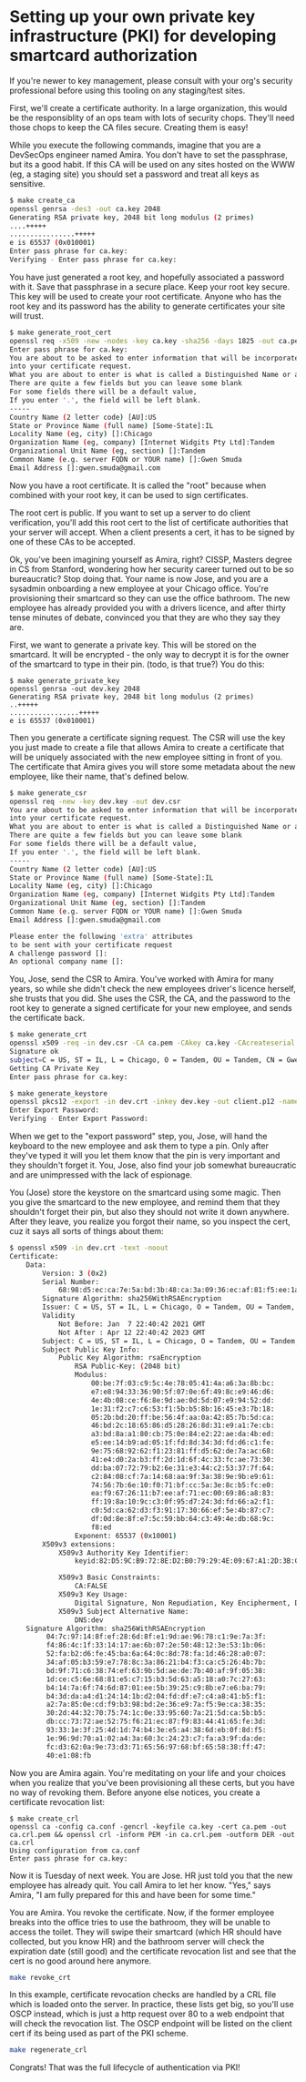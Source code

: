 # Setting up your own private key infrastructure (PKI) for developing smartcard authorization

If you're newer to key management, please consult with your org's security professional before using this
tooling on any staging/test sites.

First, we'll create a certificate authority. In a large organization, this would be the responsiblity of an ops team with
lots of security chops. They'll need those chops to keep the CA files secure. Creating them is easy!

While you execute the following commands, imagine that you are a DevSecOps engineer named Amira. You don't have to set the passphrase, but its a good habit. If this CA will be used on any sites hosted on the WWW (eg, a staging site) you should set a password and treat all keys as sensitive.

``` bash
$ make create_ca
openssl genrsa -des3 -out ca.key 2048
Generating RSA private key, 2048 bit long modulus (2 primes)
....+++++
................+++++
e is 65537 (0x010001)
Enter pass phrase for ca.key:
Verifying - Enter pass phrase for ca.key:
```

You have just generated a root key, and hopefully associated a password with it. Save that passphrase in a secure place. Keep your root key secure. This key will be used to create your root certificate. Anyone who has the root key and its password has the ability to generate certificates your site will trust.

``` bash
$ make generate_root_cert 
openssl req -x509 -new -nodes -key ca.key -sha256 -days 1825 -out ca.pem
Enter pass phrase for ca.key:
You are about to be asked to enter information that will be incorporated
into your certificate request.
What you are about to enter is what is called a Distinguished Name or a DN.
There are quite a few fields but you can leave some blank
For some fields there will be a default value,
If you enter '.', the field will be left blank.
-----
Country Name (2 letter code) [AU]:US      
State or Province Name (full name) [Some-State]:IL
Locality Name (eg, city) []:Chicago
Organization Name (eg, company) [Internet Widgits Pty Ltd]:Tandem
Organizational Unit Name (eg, section) []:Tandem
Common Name (e.g. server FQDN or YOUR name) []:Gwen Smuda
Email Address []:gwen.smuda@gmail.com
```

Now you have a root certificate. It is called the "root" because when combined with your root key, it can be used to sign certificates.

The root cert is public. If you want to set up a server to do client verification, you'll add this root cert to the list of certificate authorities that your server will accept. When a client presents a cert, it has to be signed by one of these CAs to be accepted.

Ok, you've been imagining yourself as Amira, right? CISSP, Masters degree in CS from Stanford, wondering how her security career turned out to be so bureaucratic? Stop doing that. Your name is now Jose, and you are a sysadmin onboarding a new employee at your Chicago office. You're provisioning their smartcard so they can use the office bathroom. The new employee has already provided you with a drivers licence, and after thirty tense minutes of debate, convinced you that they are who they say they are.

First, we want to generate a private key. This will be stored on the smartcard. It will be encrypted - the only way to decrypt it is for the owner of the smartcard to type in their pin. (todo, is that true?) You do this:

```
$ make generate_private_key
openssl genrsa -out dev.key 2048
Generating RSA private key, 2048 bit long modulus (2 primes)
..+++++
.................+++++
e is 65537 (0x010001)
```

Then you generate a certificate signing request. The CSR will use the key you just made to create a file that allows Amira to create a certificate that will be uniquely associated with the new employee sitting in front of you. The certificate that Amira gives you will store some metadata about the new employee, like their name, that's defined below.

``` bash
$ make generate_csr
openssl req -new -key dev.key -out dev.csr
You are about to be asked to enter information that will be incorporated
into your certificate request.
What you are about to enter is what is called a Distinguished Name or a DN.
There are quite a few fields but you can leave some blank
For some fields there will be a default value,
If you enter '.', the field will be left blank.
-----
Country Name (2 letter code) [AU]:US
State or Province Name (full name) [Some-State]:IL
Locality Name (eg, city) []:Chicago
Organization Name (eg, company) [Internet Widgits Pty Ltd]:Tandem
Organizational Unit Name (eg, section) []:Tandem
Common Name (e.g. server FQDN or YOUR name) []:Gwen Smuda
Email Address []:gwen.smuda@gmail.com

Please enter the following 'extra' attributes
to be sent with your certificate request
A challenge password []:
An optional company name []:
```

You, Jose, send the CSR to Amira. You've worked with Amira for many years, so while she didn't check the new employees driver's licence herself, she trusts that you did. She uses the CSR, the CA, and the password to the root key to generate a signed certificate for your new employee, and sends the certificate back.

``` bash
$ make generate_crt
openssl x509 -req -in dev.csr -CA ca.pem -CAkey ca.key -CAcreateserial -out dev.crt -days 825 -sha256 -extfile config.ext
Signature ok
subject=C = US, ST = IL, L = Chicago, O = Tandem, OU = Tandem, CN = Gwen Smuda, emailAddress = gwen.smuda@gmail.com
Getting CA Private Key
Enter pass phrase for ca.key:
```

```bash
$ make generate_keystore
openssl pkcs12 -export -in dev.crt -inkey dev.key -out client.p12 -name "clientcert"
Enter Export Password:
Verifying - Enter Export Password:
```

When we get to the "export password" step, you, Jose, will hand the keyboard to the new employee and ask them to type a pin. Only after they've typed it will you let them know that the pin is very important and they shouldn't forget it. You, Jose, also find your job somewhat bureaucratic and are unimpressed with the lack of espionage.

You (Jose) store the keystore on the smartcard using some magic. Then you give the smartcard to the new employee, and remind them that they shouldn't forget their pin, but also they should not write it down anywhere. After they leave, you realize you forgot their name, so you inspect the cert, cuz it says all sorts of things about them:

``` bash
$ openssl x509 -in dev.crt -text -noout
Certificate:
    Data:
        Version: 3 (0x2)
        Serial Number:
            68:98:d5:ec:ca:7e:5a:bd:3b:48:ca:3a:09:36:ec:af:81:f5:ee:1a
        Signature Algorithm: sha256WithRSAEncryption
        Issuer: C = US, ST = IL, L = Chicago, O = Tandem, OU = Tandem, CN = Gwen Smuda, emailAddress = gwen.smuda@gmail.com
        Validity
            Not Before: Jan  7 22:40:42 2021 GMT
            Not After : Apr 12 22:40:42 2023 GMT
        Subject: C = US, ST = IL, L = Chicago, O = Tandem, OU = Tandem, CN = Gwen Smuda, emailAddress = gwen.smuda@gmail.com
        Subject Public Key Info:
            Public Key Algorithm: rsaEncryption
                RSA Public-Key: (2048 bit)
                Modulus:
                    00:be:7f:03:c9:5c:4e:78:05:41:4a:a6:3a:8b:bc:
                    e7:e8:94:33:36:90:5f:07:0e:6f:49:8c:e9:46:d6:
                    4e:4b:08:ce:f6:8e:9d:ae:0d:5d:07:e9:94:52:dd:
                    1e:31:f2:c7:c6:53:f1:5b:b5:8b:16:45:e3:7b:18:
                    05:2b:bd:20:ff:be:56:4f:aa:0a:42:85:7b:5d:ca:
                    46:bd:2c:18:65:86:d5:28:26:8d:31:e9:a1:7e:cb:
                    a3:bd:8a:a1:80:cb:75:0e:84:e2:22:ae:da:4b:ed:
                    e5:ee:14:b9:ad:05:1f:fd:8d:34:3d:fd:d6:c1:fe:
                    9e:75:68:92:62:f1:23:81:ff:d5:62:de:7a:ac:68:
                    41:e4:d0:2a:b3:ff:2d:1d:6f:4c:33:fc:ae:73:30:
                    dd:ba:07:72:79:b2:6e:31:e3:44:c2:53:37:7f:64:
                    c2:84:08:cf:7a:14:68:aa:9f:3a:38:9e:9b:e9:61:
                    74:56:7b:6e:10:f0:71:bf:cc:5a:3e:8c:b5:fc:e0:
                    ea:f9:67:26:11:b7:ee:af:71:ec:00:69:86:a8:83:
                    ff:19:8a:10:9c:c3:0f:95:d7:24:3d:fd:66:a2:f1:
                    c0:5d:ca:62:d3:f3:91:17:30:66:ef:5e:4b:87:c7:
                    df:0d:8e:8f:e7:5c:59:bb:64:c3:49:4e:db:68:9c:
                    f8:ed
                Exponent: 65537 (0x10001)
        X509v3 extensions:
            X509v3 Authority Key Identifier: 
                keyid:82:D5:9C:B9:72:8E:D2:B0:79:29:4E:09:67:A1:2D:3B:C8:09:92:1D

            X509v3 Basic Constraints: 
                CA:FALSE
            X509v3 Key Usage: 
                Digital Signature, Non Repudiation, Key Encipherment, Data Encipherment
            X509v3 Subject Alternative Name: 
                DNS:dev
    Signature Algorithm: sha256WithRSAEncryption
         04:7c:97:14:8f:ef:28:6d:8f:e1:9d:ae:96:78:c1:9e:7a:3f:
         f4:86:4c:1f:33:14:17:ae:6b:07:2e:50:48:12:3e:53:1b:06:
         52:fa:b2:d6:fe:45:ba:6a:64:0c:8d:78:fa:1d:46:28:a0:07:
         34:af:05:b3:59:e7:78:8c:3a:86:21:b4:f3:ca:c5:26:4b:7b:
         bd:9f:71:c6:38:74:ef:63:9b:5d:ae:de:7b:40:af:9f:05:38:
         1d:ce:c5:6e:68:81:e5:c7:15:b3:5d:63:a5:18:a0:7c:27:63:
         b4:14:7a:6f:74:6d:87:01:ee:5b:39:25:c9:8b:e7:e6:ba:79:
         b4:3d:da:a4:d1:24:14:1b:d2:04:fd:df:e7:c4:a8:41:b5:f1:
         a2:7a:85:0e:cd:f9:b3:98:bd:2e:36:e9:7a:f5:9e:ca:38:35:
         30:2d:44:32:70:75:74:1c:0e:33:95:60:7a:21:5d:ca:5b:b5:
         db:cc:73:72:ae:52:75:f6:21:ec:87:f9:83:44:41:65:fe:3d:
         93:33:1e:3f:25:4d:1d:74:b4:3e:e5:a4:38:6d:eb:0f:8d:f5:
         1e:96:9d:70:a1:02:a4:3a:60:3c:24:23:c7:fa:a3:9f:da:de:
         fc:d3:62:0a:9e:73:d3:71:65:56:97:68:bf:65:58:38:ff:47:
         40:e1:08:fb
```

Now you are Amira again. You're meditating on your life and your choices when you realize that you've been provisioning all these certs, but 
you have no way of revoking them. Before anyone else notices, you create a certificate revocation list:

```
$ make create_crl
openssl ca -config ca.conf -gencrl -keyfile ca.key -cert ca.pem -out ca.crl.pem && openssl crl -inform PEM -in ca.crl.pem -outform DER -out ca.crl
Using configuration from ca.conf
Enter pass phrase for ca.key:
```

Now it is Tuesday of next week. You are Jose. HR just told you that the new employee has already quit. You call Amira to let her know. "Yes," says Amira, "I am fully prepared for this and have been for some time." 

You are Amira. You revoke the certificate. Now, if the former employee breaks into the office tries to use the bathroom, they will be unable to access the toilet. They will swipe their smartcard (which HR should have collected, but you know HR) and the bathroom server will check the expiration date (still good) and the certificate revocation list and see that the cert is no good around here anymore.


```bash
make revoke_crt 
```

In this example, certificate revocation checks are handled by a CRL file which is loaded onto the server. In practice, these lists get big, so you'll use OSCP instead, which is just a http request over 80 to a web endpoint that will check the revocation list. The OSCP endpoint will be listed on the client cert if its being used as part of the PKI scheme.

```bash
make regenerate_crl
```

Congrats! That was the full lifecycle of authentication via PKI!